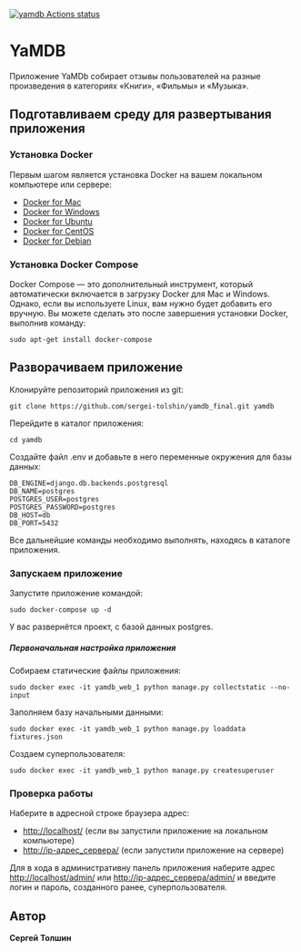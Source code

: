 [![yamdb Actions status](https://github.com/sergei-tolshin/yamdb_final/workflows/yamdb/badge.svg)](https://github.com/sergei-tolshin/yamdb_final/actions)

# YaMDB

Приложение YaMDb собирает отзывы пользователей на разные произведения в категориях «Книги», «Фильмы» и «Музыка».

## Подготавливаем среду для развертывания приложения

### Установка Docker

Первым шагом является установка Docker на вашем локальном компьютере или сервере:

* [Docker for Mac](https://docs.docker.com/docker-for-mac/install/)
* [Docker for Windows](https://docs.docker.com/docker-for-windows/install/)
* [Docker for Ubuntu](https://docs.docker.com/engine/install/ubuntu/)
* [Docker for CentOS](https://docs.docker.com/engine/install/centos/)
* [Docker for Debian](https://docs.docker.com/engine/install/debian/)

### Установка Docker Compose

Docker Compose — это дополнительный инструмент, который автоматически включается в загрузку Docker для Mac и Windows. Однако, если вы используете Linux, вам нужно будет добавить его вручную. Вы можете сделать это после завершения установки Docker, выполнив команду:

```
sudo apt-get install docker-compose
```

## Разворачиваем приложение

Клонируйте репозиторий приложения из git:

```
git clone https://github.com/sergei-tolshin/yamdb_final.git yamdb
```
Перейдите в каталог приложения:

```
cd yamdb
```

Создайте файл .env и добавьте в него переменные окружения для базы данных:

```
DB_ENGINE=django.db.backends.postgresql
DB_NAME=postgres
POSTGRES_USER=postgres
POSTGRES_PASSWORD=postgres
DB_HOST=db
DB_PORT=5432
```

Все дальнейшие команды необходимо выполнять, находясь в каталоге приложения.

### Запускаем приложение

Запустите приложение командой: 
```
sudo docker-compose up -d
```
У вас развернётся проект, с базой данных postgres.

##### Первоначальная настройка приложения

Собираем статические файлы приложения:
```
sudo docker exec -it yamdb_web_1 python manage.py collectstatic --no-input
```
Заполняем базу начальными данными:
```
sudo docker exec -it yamdb_web_1 python manage.py loaddata fixtures.json
```
Создаем суперпользователя:
```
sudo docker exec -it yamdb_web_1 python manage.py createsuperuser
```

### Проверка работы

Наберите в адресной строке браузера адрес:
* [http://localhost/](http://localhost/) (если вы запустили приложение на локальном компьютере)
* [http://ip-адрес_сервера/](http://ip-адрес_сервера/) (если запустили приложение на сервере)

Для в хода в административну панель приложения наберите адрес [http://localhost/admin/](http://localhost/admin/) или
[http://ip-адрес_сервера/admin/](http://ip-адрес_сервера/admin/) и введите логин и пароль, созданного ранее, суперпользователя.

## Автор

**Сергей Толшин**


